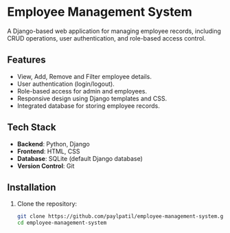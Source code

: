 # Employee Management System

A Django-based web application for managing employee records, including CRUD operations, user authentication, and role-based access control.

## Features
- View, Add, Remove and Filter employee details.
- User authentication (login/logout).
- Role-based access for admin and employees.
- Responsive design using Django templates and CSS.
- Integrated database for storing employee records.

## Tech Stack
- **Backend**: Python, Django
- **Frontend**: HTML, CSS
- **Database**: SQLite (default Django database)
- **Version Control**: Git

## Installation

1. Clone the repository:
   ```bash
   git clone https://github.com/paylpatil/employee-management-system.git
   cd employee-management-system

